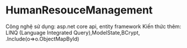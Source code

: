 ﻿# HumanResouceManagement
Công nghệ sử dụng: asp.net core api, entity framework
Kiến thức thêm: LINQ (Language Integrated Query),ModelState,BCrypt, .Include(o=>o.ObjectMapById)
